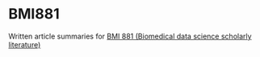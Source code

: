 # BMI881
Written article summaries for [BMI 881 (Biomedical data science scholarly literature)](https://kbroman.org/BMI881/)  
